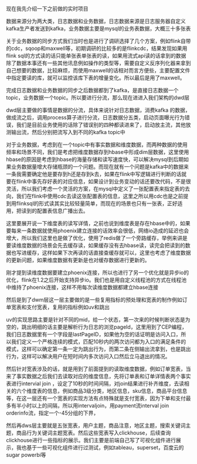 现在我先介绍一下之前做的实时项目

数据来源分为两大类，日志数据和业务数据，日志数据来源是日志服务器自定义kafka生产者发送到kafka，业务数据主要是mysql的业务表数据，大概三十多张表

关于业务数据的同步方式我们当时也是进行了调研选择了几个方案，例如flink自带的cdc，sqoop和maxwell等，初期调研的比较多的是flinkcdc，结果发现如果用flink sql的方式读的话只能单张表单张表的读，如果用流式api读的话拿到的数据除了数据本事还有一些其他讯息例如操作的类型等，需要自定义反序列化器来拿到自己想要的数据，比较麻烦，而使用maxwell的话相对而言方便些，主要配置文件中指定要读的库，就可以监控该库下表的增量变化。所以最后是用了maxwell。

完成日志数据和业务数据的同步之后数据都到了kafka，是直接日志数据一个topic，业务数据一个topic。所以要进行分流，那么现在进进入我们架构的dwd层

dwd层主要做的事情是数据的分流，具体来说针对日志数据，消费kafka 的数据，做成流之后，调用process算子进行分流，日志数据分五类，启动页面曝光行为错误，我们是目前业务使用的话除了错误别的四种都读进来了，启动放主流，其他放测输出流，然后分别把流写入到不同的kafka topic中

对于业务数据，考虑到在一个topic中有事实数据和维度数据，而两种数据的使用频率和场景不同，我们是考虑把维度数据存到hbase中形成dim层数据，这里使用hbase的原因是考虑到hbase的海量存储和读写速度快，可以解决mysql到后期如果业务数据量增大存储瓶颈的一个问题。而现在就有一个问题是kafka中的数据来一条我需要确定他是要存到h还是存到k去，如果在flink中写逻辑进行判断的话就要在flink中事先存好表的对应信息，如果设计到业务变动的话还要改代码，不是很灵活，所以我们考虑一个灵活的方案，在mysql中定义了一张配置表来指定表的去向，我们在flink中使用cdc去读这张配置表的信息，这里之所以用cdc也是之前提到用flinksql的形式读其实比较轻量简单，而现在的场景也只有一张表，正好适用，把读到的配置表信息广播出去。



这里要展开说一下维度表的读写详情，之前也说到维度表是存在hbase中的，如果要每来一条数据就使用phoenix建立连接的话效率会很低，网络io造成的延迟也会增大，所以我们这里也是做了优化，使用了redis做了一个旁路缓存，举例来讲是要读维度数据的场景会先去缓存读，如果缓存没有去hbase读，读完会把读到的数据也写进缓存，这样如果下次再读的话直接查缓存就可以，这里也考虑了维度数据的更新问题，如果维度数据有更新是也对缓存数据进行更新的。

刚才提到读维度数据要建立phoenix连接，所以也进行了另一个优化就是异步io的优化，flink在1.2之后开始支持异步io。我们也是用自定义线程池的方式在线程池中维持了phoenix连接，这样不用每次读维度数据都建立hbase连接

然后是到了dwm层这一层主要做的是一些复用指标的预处理和宽表的制作例如订单宽表和支付宽表，复用的指标例如uv和跳出

uv的实现思路主要是针对不同的mid，给一个状态，第一次来的时候判断状态是为空的，跳出明细的话主要是解析行为日志的浏览pageId，这里用到了CEP编程，我们日志数据里有一个字段是lastPageID，如果他为空的话证明是访问入口，所以我们定义一个严格连续的模式，匹配10秒内的两次访问都为入口的满足条件的模式，这样可以确定第一条一定为跳出行为，而第二条在侧输出流拿到，也是跳出行为，这样可以解决用户在短时间内多次访问入口然后立马退出的情况。

然后针对宽表涉及的话，就是用到了前面提到的读取维度数据，例如订单宽表，当来了事实数据之后我们去读取对应的维度信息，先将订单表和订单详情表两个事实表进行intervial join ，设定了10秒的时间间隔，对join结果进行补齐维度，去读相关的六个维度表的信息，例如商品3级分类，地区信息，sku信息，商品平台信息等，在这一层还有一个宽表的实现方法有点特殊就是支付宽表，因为下单和支付最多有半小时以上的间隔，所以用intervaljoin，用payment流interval join orderinfo流，指定一个-45分组的下界，

然后再dws层主要就是五张宽表，用户主题，商品注意，地区主题，搜索关键词主题，商品行为关键词主题宽表。然后这些宽表写入clickhouse，后续查询clickhouse进行一些指标的展示。我们主要是前端自己写了可视化组件进行展示，我也基于一些可视化组件进行过测试，例如tableau，superset，百度云的sugar powerbi等

